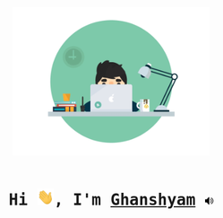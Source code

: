 <p align="center">
     <img src="https://github.com/CG1507/CG1507/blob/master/media/desk.gif" width="70%">
    <br><br>
</p>

<h1 align="center">
	<samp>
		Hi <img src="https://github.com/CG1507/CG1507/blob/master/media/hello.gif" width="30px">,
		I'm <a href="https://cg1507.github.io/">Ghanshyam</a>
		<a href="https://youtu.be/aIeWSrxrR3M?t=11" target="_blank"><img src="https://github.com/CG1507/CG1507/blob/master/media/speaker.png" width="15px"></a>
	</samp>
</h1>